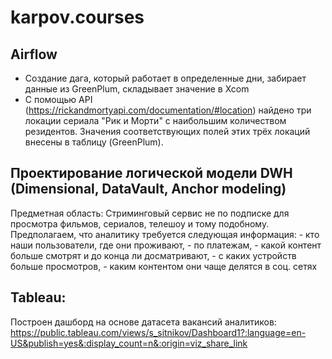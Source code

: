 # karpov.courses
## Airflow
- Создание дага, который работает в определенные дни, забирает данные из GreenPlum, складывает значение в Xcom
- С помощью API (https://rickandmortyapi.com/documentation/#location) найдено три локации сериала "Рик и Морти" с наибольшим количеством резидентов.
  Значения соответствующих полей этих трёх локаций  внесены в таблицу (GreenPlum).
  
## Проектирование логической модели DWH (Dimensional, DataVault, Anchor modeling)
  Предметная область:
      Стриминговый сервис не по подписке для просмотра фильмов, сериалов, телешоу и тому подобному.
      Предполагаем, что аналитику требуется следующая информация:
          - кто наши пользователи, где они проживают,
          - по платежам,
          - какой контент больше смотрят и до конца ли досматривают,
          - с каких устройств больше просмотров,
          - каким контентом они чаще делятся в соц. сетях   
          
## Tableau:
Построен дашборд на основе датасета вакансий аналитиков:
https://public.tableau.com/views/s_sitnikov/Dashboard1?:language=en-US&publish=yes&:display_count=n&:origin=viz_share_link


